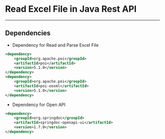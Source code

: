 # Read Excel File in Java Rest API 

--- 

## Dependencies

- Dependency for Read and Parse Excel File

```xml
<dependency>
    <groupId>org.apache.poi</groupId>
    <artifactId>poi</artifactId>
    <version>5.1.0</version>
</dependency>
<dependency>
    <groupId>org.apache.poi</groupId>
    <artifactId>poi-ooxml</artifactId>
    <version>5.1.0</version>
</dependency>
```
- Dependency for Open API
```xml
<dependency>
    <groupId>org.springdoc</groupId>
    <artifactId>springdoc-openapi-ui</artifactId>
    <version>1.7.0</version>
</dependency>
```


